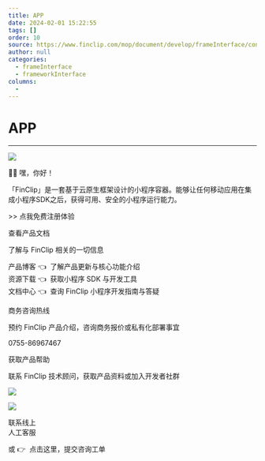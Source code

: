 ```yaml
---
title: APP
date: 2024-02-01 15:22:55
tags: []
order: 10
source: https://www.finclip.com/mop/document/develop/frameInterface/config/project.html
author: null
categories: 
  - frameInterface
  - frameworkInterface
columns: 
  - 
---
```


# APP 
---
![](https://www.finclip.com/mop/document/images/fc_suspend_bg_ico1.png)

👋🏻 嘿，你好！

「FinClip」是一套基于云原生框架设计的小程序容器。能够让任何移动应用在集成小程序SDK之后，获得可用、安全的小程序运行能力。

\>> 点我免费注册体验

查看产品文档

了解与 FinClip 相关的一切信息

产品博客 👈  了解产品更新与核心功能介绍  
资源下载 👈  获取小程序 SDK 与开发工具  
文档中心 👈  查询 FinClip 小程序开发指南与答疑  

商务咨询热线

预约 FinClip 产品介绍，咨询商务报价或私有化部署事宜

0755-86967467

获取产品帮助

联系 FinClip 技术顾问，获取产品资料或加入开发者社群

![](https://www-cdn.finclip.com/images/qrcode/qrcode_shequn.png)

![](https://www.finclip.com/mop/document/images/fc_suspend_ico_service_defalut.png)

联系线上  
人工客服

或 👉  点击这里，提交咨询工单
